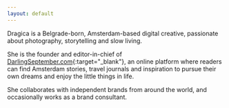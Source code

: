 ```yaml
---
layout: default
---
```


Dragica is a Belgrade-born, Amsterdam-based digital creative, passionate about photography, storytelling and slow living.

She is the founder and editor-in-chief of [DarlingSeptember.com](https://darlingseptember.com){:target="_blank"}, an online platform where readers can find Amsterdam stories, travel journals and inspiration to pursue their own dreams and enjoy the little things in life.

She collaborates with independent brands from around the world, and occasionally works as a brand consultant.
